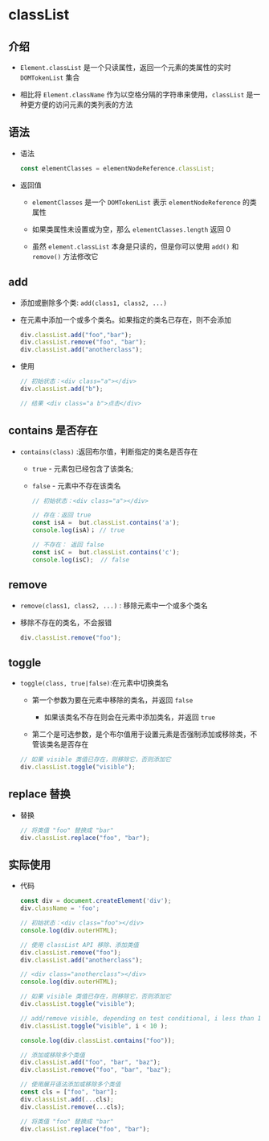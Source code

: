 # classList

## 介绍

+ `Element.classList` 是一个只读属性，返回一个元素的类属性的实时 `DOMTokenList` 集合

+ 相比将 `Element.className` 作为以空格分隔的字符串来使用，`classList` 是一种更方便的访问元素的类列表的方法

## 语法

+ 语法

  ```js
  const elementClasses = elementNodeReference.classList;
  ```

+ 返回值

  + `elementClasses` 是一个 `DOMTokenList` 表示  `elementNodeReference` 的类属性

  + 如果类属性未设置或为空，那么 `elementClasses.length` 返回 0

  + 虽然 `element.classList` 本身是只读的，但是你可以使用 `add()` 和 `remove()` 方法修改它

## add

+ 添加或删除多个类: `add(class1, class2, ...)`

+ 在元素中添加一个或多个类名。如果指定的类名已存在，则不会添加

  ```js
  div.classList.add("foo","bar");
  div.classList.remove("foo", "bar");
  div.classList.add("anotherclass");
  ```

+ 使用

  ```js
  // 初始状态：<div class="a"></div>
  div.classList.add("b");

  // 结果 <div class="a b">点击</div>
  ```

## contains 是否存在

+ `contains(class)` :返回布尔值，判断指定的类名是否存在

  + `true` - 元素包已经包含了该类名;

  + `false` - 元素中不存在该类名

    ```js
    // 初始状态：<div class="a"></div>

    // 存在：返回 true
    const isA =  but.classList.contains('a');
    console.log(isA)； // true

    // 不存在： 返回 false
    const isC =  but.classList.contains('c');
    console.log(isC);  // false
    ```

## remove

+ `remove(class1, class2, ...)` : 移除元素中一个或多个类名

+ 移除不存在的类名，不会报错

  ```js
  div.classList.remove("foo");
  ```

## toggle

+ `toggle(class, true|false)`:在元素中切换类名

  + 第一个参数为要在元素中移除的类名，并返回 `false`

    + 如果该类名不存在则会在元素中添加类名，并返回 `true`

  + 第二个是可选参数，是个布尔值用于设置元素是否强制添加或移除类，不管该类名是否存在

  ```js
  // 如果 visible 类值已存在，则移除它，否则添加它
  div.classList.toggle("visible");
  ```

## replace 替换

+ 替换

  ```js
  // 将类值 "foo" 替换成 "bar"
  div.classList.replace("foo", "bar");
  ```

## 实际使用

+ 代码

  ```js
  const div = document.createElement('div');
  div.className = 'foo';

  // 初始状态：<div class="foo"></div>
  console.log(div.outerHTML);

  // 使用 classList API 移除、添加类值
  div.classList.remove("foo");
  div.classList.add("anotherclass");

  // <div class="anotherclass"></div>
  console.log(div.outerHTML);

  // 如果 visible 类值已存在，则移除它，否则添加它
  div.classList.toggle("visible");

  // add/remove visible, depending on test conditional, i less than 10
  div.classList.toggle("visible", i < 10 );

  console.log(div.classList.contains("foo"));

  // 添加或移除多个类值
  div.classList.add("foo", "bar", "baz");
  div.classList.remove("foo", "bar", "baz");

  // 使用展开语法添加或移除多个类值
  const cls = ["foo", "bar"];
  div.classList.add(...cls);
  div.classList.remove(...cls);

  // 将类值 "foo" 替换成 "bar"
  div.classList.replace("foo", "bar");
  ```
